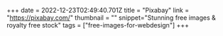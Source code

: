 +++
date = 2022-12-23T02:49:40.701Z
title = "Pixabay"
link = "https://pixabay.com/"
thumbnail = ""
snippet="Stunning free images & royalty free stock"
tags = ["free-images-for-webdesign"]
+++
